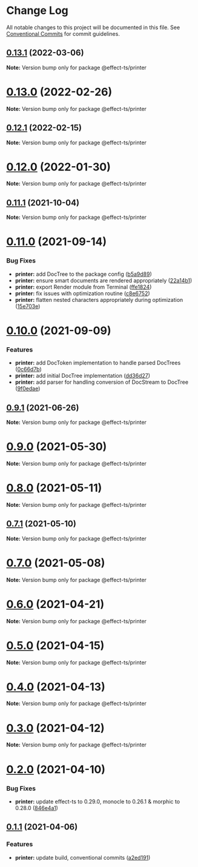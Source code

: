 # Change Log

All notable changes to this project will be documented in this file.
See [Conventional Commits](https://conventionalcommits.org) for commit guidelines.

## [0.13.1](https://github.com/Effect-TS/printer/compare/@effect-ts/printer@0.13.0...@effect-ts/printer@0.13.1) (2022-03-06)

**Note:** Version bump only for package @effect-ts/printer





# [0.13.0](https://github.com/Effect-TS/printer/compare/@effect-ts/printer@0.12.1...@effect-ts/printer@0.13.0) (2022-02-26)

**Note:** Version bump only for package @effect-ts/printer





## [0.12.1](https://github.com/Effect-TS/printer/compare/@effect-ts/printer@0.12.0...@effect-ts/printer@0.12.1) (2022-02-15)

**Note:** Version bump only for package @effect-ts/printer





# [0.12.0](https://github.com/Effect-TS/printer/compare/@effect-ts/printer@0.11.1...@effect-ts/printer@0.12.0) (2022-01-30)

**Note:** Version bump only for package @effect-ts/printer





## [0.11.1](https://github.com/Effect-TS/printer/compare/@effect-ts/printer@0.11.0...@effect-ts/printer@0.11.1) (2021-10-04)

**Note:** Version bump only for package @effect-ts/printer





# [0.11.0](https://github.com/Effect-TS/printer/compare/@effect-ts/printer@0.10.0...@effect-ts/printer@0.11.0) (2021-09-14)


### Bug Fixes

* **printer:** add DocTree to the package config ([b5a9d89](https://github.com/Effect-TS/printer/commit/b5a9d89dc1e54af387f73e0a0d110f97b17a97fc))
* **printer:** ensure smart documents are rendered appropriately ([22a14b1](https://github.com/Effect-TS/printer/commit/22a14b15b63272e89e4800fc477325a8e7736282))
* **printer:** export Render module from Terminal ([ffe1824](https://github.com/Effect-TS/printer/commit/ffe1824189611b685e028c243b2d8111faf2c2b6))
* **printer:** fix issues with optimization routine ([c8e6752](https://github.com/Effect-TS/printer/commit/c8e6752d1325b8933aea6265c4972aac98bd4026))
* **printer:** flatten nested characters appropriately during optimization ([15e703e](https://github.com/Effect-TS/printer/commit/15e703ee607008a9608c658031a14e6d48bb47a4))





# [0.10.0](https://github.com/Effect-TS/printer/compare/@effect-ts/printer@0.9.1...@effect-ts/printer@0.10.0) (2021-09-09)


### Features

* **printer:** add DocToken implementation to handle parsed DocTrees ([0c66d7b](https://github.com/Effect-TS/printer/commit/0c66d7bebac82c277158ce4df1643474945a6fa3))
* **printer:** add initial DocTree implementation ([dd36d27](https://github.com/Effect-TS/printer/commit/dd36d27dab784ba669442fb1054b46d9e37c2386))
* **printer:** add parser for handling conversion of DocStream to DocTree ([9f0edae](https://github.com/Effect-TS/printer/commit/9f0edae831c85a45c38d3d6ead8c6f64be622b1c))





## [0.9.1](https://github.com/Effect-TS/printer/compare/@effect-ts/printer@0.9.0...@effect-ts/printer@0.9.1) (2021-06-26)

**Note:** Version bump only for package @effect-ts/printer





# [0.9.0](https://github.com/Effect-TS/printer/compare/@effect-ts/printer@0.8.0...@effect-ts/printer@0.9.0) (2021-05-30)

**Note:** Version bump only for package @effect-ts/printer





# [0.8.0](https://github.com/Effect-TS/printer/compare/@effect-ts/printer@0.7.1...@effect-ts/printer@0.8.0) (2021-05-11)

**Note:** Version bump only for package @effect-ts/printer





## [0.7.1](https://github.com/Effect-TS/printer/compare/@effect-ts/printer@0.7.0...@effect-ts/printer@0.7.1) (2021-05-10)

**Note:** Version bump only for package @effect-ts/printer





# [0.7.0](https://github.com/Effect-TS/printer/compare/@effect-ts/printer@0.6.0...@effect-ts/printer@0.7.0) (2021-05-08)

**Note:** Version bump only for package @effect-ts/printer





# [0.6.0](https://github.com/Effect-TS/printer/compare/@effect-ts/printer@0.5.0...@effect-ts/printer@0.6.0) (2021-04-21)

**Note:** Version bump only for package @effect-ts/printer





# [0.5.0](https://github.com/Effect-TS/printer/compare/@effect-ts/printer@0.4.0...@effect-ts/printer@0.5.0) (2021-04-15)

**Note:** Version bump only for package @effect-ts/printer





# [0.4.0](https://github.com/Effect-TS/printer/compare/@effect-ts/printer@0.3.0...@effect-ts/printer@0.4.0) (2021-04-13)

**Note:** Version bump only for package @effect-ts/printer





# [0.3.0](https://github.com/Effect-TS/printer/compare/@effect-ts/printer@0.2.0...@effect-ts/printer@0.3.0) (2021-04-12)

**Note:** Version bump only for package @effect-ts/printer





# [0.2.0](https://github.com/Effect-TS/printer/compare/@effect-ts/printer@0.1.1...@effect-ts/printer@0.2.0) (2021-04-10)


### Bug Fixes

* **printer:** update effect-ts to 0.29.0, monocle to 0.26.1 & morphic to 0.28.0 ([846e4a1](https://github.com/Effect-TS/printer/commit/846e4a1149acff1b9437d6c69db850ca3b98a63b))





## [0.1.1](https://github.com/Effect-TS/printer/compare/@effect-ts/printer@0.1.0...@effect-ts/printer@0.1.1) (2021-04-06)


### Features

* **printer:** update build, conventional commits ([a2ed191](https://github.com/Effect-TS/printer/commit/a2ed191905a20c1be039082319e353f62eb97280))
